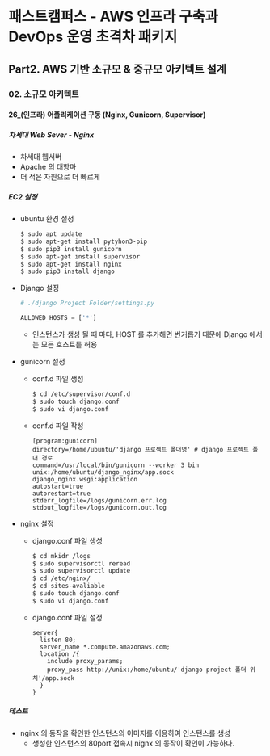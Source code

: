 # 패스트캠퍼스 - AWS 인프라 구축과 DevOps 운영 초격차 패키지

## Part2. AWS 기반 소규모 & 중규모 아키텍트 설계

### 02. 소규모 아키텍트

#### 26_(인프라) 어플리케이션 구동 (Nginx, Gunicorn, Supervisor)



##### 차세대 Web Sever - Nginx

* 차세대 웹서버
* Apache 의 대항마
* 더 적은 자원으로 더 빠르게



##### EC2 설정

* ubuntu 환경 설정

  ```bash
  $ sudo apt update
  $ sudo apt-get install pytyhon3-pip
  $ sudo pip3 install gunicorn
  $ sudo apt-get install supervisor
  $ sudo apt-get install nginx
  $ sudo pip3 install django
  ```

* Django 설정

  ```python
  # ./django Project Folder/settings.py
  
  ALLOWED_HOSTS = ['*']
  ```

  * 인스턴스가 생성 될 때 마다, HOST 를 추가해면 번거롭기 때문에 Django 에서는 모든 호스트를 허용

* gunicorn 설정

  * conf.d 파일 생성

    ```bash
    $ cd /etc/supervisor/conf.d
    $ sudo touch django.conf
    $ sudo vi django.conf
    ```

  * conf.d 파일 작성

    ```
    [program:gunicorn]
    directory=/home/ubuntu/'django 프로젝트 폴더명' # django 프로젝트 폴더 경로
    command=/usr/local/bin/gunicorn --worker 3 bin unix:/home/ubuntu/django_nginx/app.sock django_nginx.wsgi:application
    autostart=true
    autorestart=true
    stderr_logfile=/logs/gunicorn.err.log
    stdout_logfile=/logs/gunicorn.out.log
    ```

* nginx 설정

  * django.conf 파일 생성

    ``` bash
    $ cd mkidr /logs
    $ sudo supervisorctl reread
    $ sudo supervisorctl update
    $ cd /etc/nginx/
    $ cd sites-avaliable
    $ sudo touch django.conf
    $ sudo vi django.conf
    ```

  * django.conf 파일 설정

    ```
    server{
      listen 80;
      server_name *.compute.amazonaws.com;
      location /{
        include proxy_params;
        proxy_pass http://unix:/home/ubuntu/'django project 폴더 위치'/app.sock
      }
    }
    ```



##### 테스트

* nginx 의 동작을 확인한 인스턴스의 이미지를 이용하여 인스턴스를 생성
  * 생성한 인스턴스의 80port 접속시 nignx 의 동작이 확인이 가능하다.
